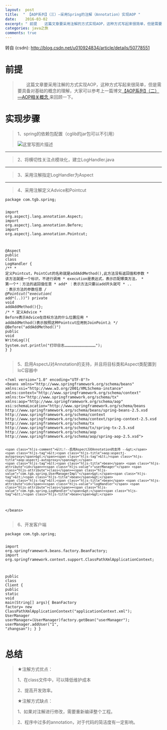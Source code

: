 ```yaml
---
layout:  post
title:  " 【AOP系列】（三）—采用Spring的注解（Annotation）实现AOP "
date:    2016-03-02
excerpt: " 前提　　这篇文章要采用注解的方式实现AOP，这种方式写起来很简单，但是需要具备对基础的概念的理解，大家可以参考上一篇博文【AOP系列】（二）—AOP相关概念来回顾一下。实现步骤1、spring的依赖包配置（cglib的jar包可以不引用）2、将横切性关注点模块化，建立LogHandler.java3、采用注解指定LogHandler为Aspect4、采用注解定义Advice和Poin... "
categories: java之旅 
comments: true
---
```

转自 (csdn): http://blog.csdn.net/u010924834/article/details/50778551
<div class="markdown_views">
 <h1 id="前提">前提</h1> 
 <blockquote> 
  <p>　　这篇文章要采用注解的方式实现AOP，这种方式写起来很简单，但是需要具备对基础的概念的理解，大家可以参考上一篇博文<a href="http://blog.csdn.net/u010924834/article/details/50775868">【AOP系列】（二）—AOP相关概念 </a>来回顾一下。</p> 
 </blockquote> 
 <h1 id="实现步骤">实现步骤</h1> 
 <blockquote> 
  <p>1、spring的依赖包配置（cglib的jar包可以不引用）</p> 
  <p><img src="http://img.blog.csdn.net/20160302143102102" alt="这里写图片描述" title=""></p> 
 </blockquote> 
 <hr> 
 <blockquote> 
  <p>2、将横切性关注点模块化，建立LogHandler.java</p> 
 </blockquote> 
 <hr> 
 <blockquote> 
  <p>3、采用注解指定LogHandler为Aspect</p> 
 </blockquote> 
 <hr> 
 <blockquote> 
  <p>4、采用注解定义Advice和Pointcut</p> 
 </blockquote> 
 <pre class="prettyprint"><code class=" hljs java"><span class="hljs-keyword">package</span> com.tgb.spring;

<span class="hljs-keyword">import</span> org.aspectj.lang.annotation.Aspect;
<span class="hljs-keyword">import</span> org.aspectj.lang.annotation.Before;
<span class="hljs-keyword">import</span> org.aspectj.lang.annotation.Pointcut;

<span class="hljs-annotation">@Aspect</span>
<span class="hljs-keyword">public</span> <span class="hljs-class"><span class="hljs-keyword">class</span> <span class="hljs-title">LogHandler</span> {</span>
    <span class="hljs-javadoc">/** * 定义Pointcut，PointCut的名称就是addAddMethod(),此方法没有返回值和参数 * 该方法就是一个标识，不进行调用 * execution是表达式，表示匹配哪类方法， * 第一个*：方法的返回值任意 * add* ：表示方法只要以add开头就可 * .. ：表示方法的参数任意 */</span>
    <span class="hljs-annotation">@Pointcut</span>(<span class="hljs-string">"execution(* add*(..))"</span>)
    <span class="hljs-keyword">private</span> <span class="hljs-keyword">void</span> <span class="hljs-title">addAddMethod</span>(){};
    <span class="hljs-comment">/* * 定义Advice * Before表示Advice在目标方法的什么位置应用 * addAddMethod()表示按照这种Pointcut应用到JoinPoint上 */</span>
    <span class="hljs-annotation">@Before</span>(<span class="hljs-string">"addAddMethod()"</span>)
    <span class="hljs-keyword">public</span> <span class="hljs-keyword">void</span> <span class="hljs-title">WriteLog</span>(){
        System.out.println(<span class="hljs-string">"打印日志……………………………………"</span>);
    }
}
</code></pre> 
 <blockquote> 
  <p>5、启用AspectJ对Annotation的支持，并且将目标类和Aspect类配置到IoC容器中</p> 
 </blockquote> 
 <pre class="prettyprint"><code class=" hljs xml"><span class="hljs-pi">&lt;?xml version="1.0" encoding="UTF-8"?&gt;</span>
<span class="hljs-tag">&lt;<span class="hljs-title">beans</span> <span class="hljs-attribute">xmlns</span>=<span class="hljs-value">"http://www.springframework.org/schema/beans"</span> <span class="hljs-attribute">xmlns:xsi</span>=<span class="hljs-value">"http://www.w3.org/2001/XMLSchema-instance"</span> <span class="hljs-attribute">xmlns:context</span>=<span class="hljs-value">"http://www.springframework.org/schema/context"</span> <span class="hljs-attribute">xmlns:tx</span>=<span class="hljs-value">"http://www.springframework.org/schema/tx"</span> <span class="hljs-attribute">xmlns:aop</span>=<span class="hljs-value">"http://www.springframework.org/schema/aop"</span> <span class="hljs-attribute">xsi:schemaLocation</span>=<span class="hljs-value">"http://www.springframework.org/schema/beans http://www.springframework.org/schema/beans/spring-beans-2.5.xsd http://www.springframework.org/schema/context http://www.springframework.org/schema/context/spring-context-2.5.xsd http://www.springframework.org/schema/tx http://www.springframework.org/schema/tx/spring-tx-2.5.xsd http://www.springframework.org/schema/aop http://www.springframework.org/schema/aop/spring-aop-2.5.xsd"</span>&gt;</span>

    <span class="hljs-comment">&lt;!--启用AspectJ对Annotation的支持 --&gt;</span>
    <span class="hljs-tag">&lt;<span class="hljs-title">aop:aspectj-autoproxy</span>&gt;</span><span class="hljs-tag">&lt;/<span class="hljs-title">aop:aspectj-autoproxy</span>&gt;</span>
    <span class="hljs-tag">&lt;<span class="hljs-title">bean</span> <span class="hljs-attribute">id</span>=<span class="hljs-value">"userManager"</span> <span class="hljs-attribute">class</span>=<span class="hljs-value">"com.tgb.spring.UserManagerImpl"</span>&gt;</span><span class="hljs-tag">&lt;/<span class="hljs-title">bean</span>&gt;</span>
    <span class="hljs-tag">&lt;<span class="hljs-title">bean</span> <span class="hljs-attribute">id</span>=<span class="hljs-value">"logHandler"</span> <span class="hljs-attribute">class</span>=<span class="hljs-value">"com.tgb.spring.LogHandler"</span>&gt;</span><span class="hljs-tag">&lt;/<span class="hljs-title">bean</span>&gt;</span>
<span class="hljs-tag">&lt;/<span class="hljs-title">beans</span>&gt;</span>
</code></pre> 
 <blockquote> 
  <p>6、开发客户端</p> 
 </blockquote> 
 <pre class="prettyprint"><code class=" hljs java"><span class="hljs-keyword">package</span> com.tgb.spring;

<span class="hljs-keyword">import</span> org.springframework.beans.factory.BeanFactory;
<span class="hljs-keyword">import</span> org.springframework.context.support.ClassPathXmlApplicationContext;

<span class="hljs-keyword">public</span> <span class="hljs-class"><span class="hljs-keyword">class</span> <span class="hljs-title">Client</span> {</span>
    <span class="hljs-keyword">public</span> <span class="hljs-keyword">static</span> <span class="hljs-keyword">void</span> <span class="hljs-title">main</span>(String[] args){
        BeanFactory factory= <span class="hljs-keyword">new</span> ClassPathXmlApplicationContext(<span class="hljs-string">"applicationContext.xml"</span>);
        UserManager userManager=(UserManager)factory.getBean(<span class="hljs-string">"userManager"</span>);
        userManager.addUser(<span class="hljs-string">"1"</span>, <span class="hljs-string">"zhangsan"</span>);
    }
}
</code></pre> 
 <h1 id="总结">总结</h1> 
 <blockquote> 
  <p>★注解方式优点：</p> 
  <p>1、在class文件中，可以降低维护成本</p> 
  <p>2、提高开发效率。</p> 
  <p>★注解方式缺点：</p> 
  <p>1、如果对注解进行修改，需要重新编译整个工程。</p> 
  <p>2、程序中过多的annotation，对于代码的简洁度有一定影响。</p> 
 </blockquote>
</div>